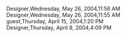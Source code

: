 ﻿Designer,Wednesday, May 26, 2004,11:56 AM  Designer,Wednesday, May 26, 2004,11:55 AM  guest,Thursday, April 15, 2004,1:20 PM  Designer,Thursday, April 8, 2004,4:09 PM